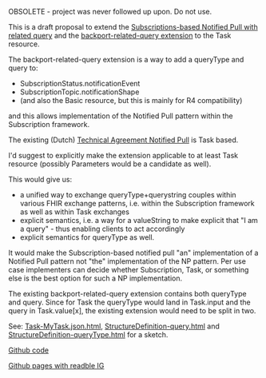 OBSOLETE - project was never followed up upon. 
Do not use.

This is a draft proposal to extend the [Subscriptions-based Notified Pull with related query](https://hl7.org/fhir/uv/subscriptions-backport/2024Jan/notifications.html#notified-pull) and the [backport-related-query extension](https://hl7.org/fhir/uv/subscriptions-backport/2024Jan/StructureDefinition-backport-related-query.html) to the Task resource.

The backport-related-query extension is a way to add a queryType and query to: 

* SubscriptionStatus.notificationEvent
* SubscriptionTopic.notificationShape
* (and also the Basic resource, but this is mainly for R4 compatibility)

and this allows implementation of the Notified Pull pattern within the Subscription framework.

The existing (Dutch) [Technical Agreement Notified Pull](file:///C:/Users/marcd/Dropbox/Standards/2024-03-05%20-%20TA%20Notified%20Pull%20-%20v1.0.0_0.pdf)  is Task based.

I'd suggest to explicitly make the extension applicable to at least Task resource (possibly Parameters would be a candidate as well).

This would give us:

* a unified way to exchange queryType+querystring couples within various FHIR exchange patterns, i.e. within the Subscription framework as well as within Task exchanges
* explicit semantics, i.e. a way for a valueString to make explicit that "I am a query" - thus enabling clients to act accordingly
* explicit semantics for queryType as well.

It would make the Subscription-based notified pull "an" implementation of a Notified Pull pattern not "the" implementation of the NP pattern. Per use case implementers can decide whether Subscription, Task, or something else is the best option for such a NP implementation.

The existing backport-related-query extension contains both queryType and query. Since for Task the queryType would land in Task.input and the query in Task.value[x], the existing extension would need to be split in two.

See: [Task-MyTask.json.html](output/Task-MyTask.json.html), [StructureDefinition-query.html](output/StructureDefinition-query.html) 
and [StructureDefinition-queryType.html](output/StructureDefinition-queryType.html) for a sketch.

[Github code](https://github.com/mgraauw/TA-NP-backportquery) 

[Github pages with readble IG](https://mgraauw.github.io/TA-NP-backportquery/)
